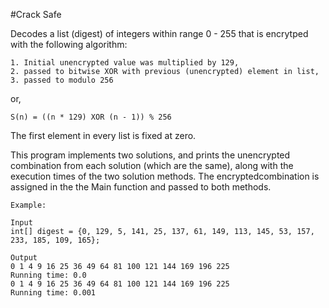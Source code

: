 #Crack Safe

Decodes a list (digest) of integers within range 0 - 255 that is encrytped with the following
algorithm: 
	
	1. Initial unencrypted value was multiplied by 129,
	2. passed to bitwise XOR with previous (unencrypted) element in list,
	3. passed to modulo 256

or,

	S(n) = ((n * 129) XOR (n - 1)) % 256

The first element in every list is fixed at zero.

This program implements two solutions, and prints the unencrypted combination from 
each solution (which are the same), along with the execution times of the two solution 
methods. The encryptedcombination is assigned in the the Main function and passed to 
both methods. 

	Example:

	Input
	int[] digest = {0, 129, 5, 141, 25, 137, 61, 149, 113, 145, 53, 157, 233, 185, 109, 165}; 

	Output
	0 1 4 9 16 25 36 49 64 81 100 121 144 169 196 225 
	Running time: 0.0
	0 1 4 9 16 25 36 49 64 81 100 121 144 169 196 225 
	Running time: 0.001